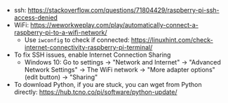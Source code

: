 * ssh: https://stackoverflow.com/questions/71804429/raspberry-pi-ssh-access-denied
* WiFi: https://weworkweplay.com/play/automatically-connect-a-raspberry-pi-to-a-wifi-network/
    * Use `iwconfig` to check if connected: https://linuxhint.com/check-internet-connectivity-raspberry-pi-terminal/
* To fix SSH issues, enable Internet Connection Sharing
   * Windows 10: Go to settings -> "Network and Internet" -> "Advanced Network Settings" -> The WiFi network -> "More adapter options" (edit button) -> "Sharing"
* To download Python, if you are stuck, you can wget from Python directly: https://hub.tcno.co/pi/software/python-update/
